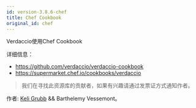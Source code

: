 ```yaml
---
id: version-3.8.6-chef
title: Chef Cookbook
original_id: chef
---
```

Verdaccio使用Chef Cookbook

详细信息：

* <https://github.com/verdaccio/verdaccio-cookbook>
* <https://supermarket.chef.io/cookbooks/verdaccio>

> 我们在寻找此资源库的贡献者，如果有兴趣请通过发票证方式通知作者。

作者: [Keli Grubb](https://github.com/kgrubb) && Barthelemy Vessemont。